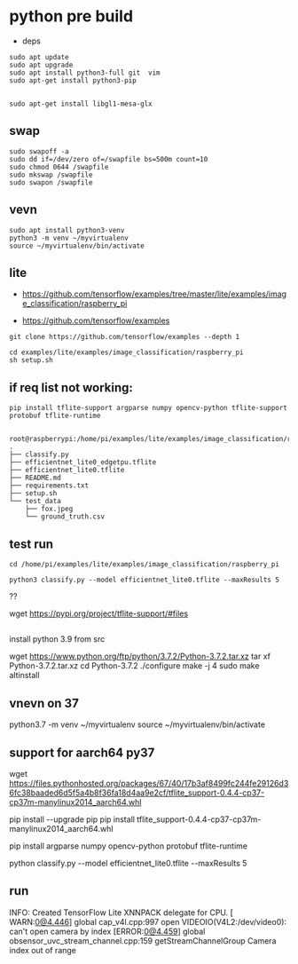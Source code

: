 # python pre build

* deps

```
sudo apt update
sudo apt upgrade 
sudo apt install python3-full git  vim
sudo apt-get install python3-pip


sudo apt-get install libgl1-mesa-glx
```



## swap

``` 
sudo swapoff -a
sudo dd if=/dev/zero of=/swapfile bs=500m count=10
sudo chmod 0644 /swapfile 
sudo mkswap /swapfile
sudo swapon /swapfile
```

## vevn

```
sudo apt install python3-venv
python3 -m venv ~/myvirtualenv
source ~/myvirtualenv/bin/activate
```


## lite

* https://github.com/tensorflow/examples/tree/master/lite/examples/image_classification/raspberry_pi


* https://github.com/tensorflow/examples 

```
git clone https://github.com/tensorflow/examples --depth 1

cd examples/lite/examples/image_classification/raspberry_pi
sh setup.sh
```

## if req list not working:
```
pip install tflite-support argparse numpy opencv-python tflite-support protobuf tflite-runtime
```


```

root@raspberrypi:/home/pi/examples/lite/examples/image_classification/raspberry_pi
.
├── classify.py
├── efficientnet_lite0_edgetpu.tflite
├── efficientnet_lite0.tflite
├── README.md
├── requirements.txt
├── setup.sh
└── test_data
    ├── fox.jpeg
    └── ground_truth.csv
```

## test run

```
cd /home/pi/examples/lite/examples/image_classification/raspberry_pi

python3 classify.py --model efficientnet_lite0.tflite --maxResults 5

```


??

wget https://pypi.org/project/tflite-support/#files

##

install python 3.9 from src

wget https://www.python.org/ftp/python/3.7.2/Python-3.7.2.tar.xz
tar xf Python-3.7.2.tar.xz
cd Python-3.7.2
./configure
make -j 4
sudo make altinstall



## vnevn on 37

python3.7 -m venv ~/myvirtualenv
source ~/myvirtualenv/bin/activate


## support for aarch64 py37

wget https://files.pythonhosted.org/packages/67/40/17b3af8499fc244fe29126d36fc38baaded6d5f5a4b8f36fa18d4aa9e2cf/tflite_support-0.4.4-cp37-cp37m-manylinux2014_aarch64.whl

pip install --upgrade pip
pip install tflite_support-0.4.4-cp37-cp37m-manylinux2014_aarch64.whl 


pip install argparse numpy opencv-python 
protobuf tflite-runtime




python classify.py --model efficientnet_lite0.tflite --maxResults 5

## run 

INFO: Created TensorFlow Lite XNNPACK delegate for CPU.
[ WARN:0@4.446] global cap_v4l.cpp:997 open VIDEOIO(V4L2:/dev/video0): can't open camera by index
[ERROR:0@4.459] global obsensor_uvc_stream_channel.cpp:159 getStreamChannelGroup Camera index out of range